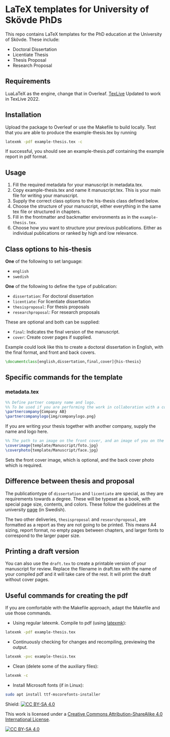 # LaTeX templates for University of Skövde PhDs
This repo contains LaTeX templates for the PhD education at the University of Skövde. These include:

- Doctoral Dissertation
- Licentiate Thesis
- Thesis Proposal
- Research Proposal

## Requirements
LuaLaTeX as the engine, change that in Overleaf.
[TexLive](https://tug.org/texlive/)
Updated to work in TexLive 2022.

## Installation
Upload the package to Overleaf or use the Makefile to build locally.
Test that you are able to produce the example-thesis.tex by running 
```bash
latexmk -pdf example-thesis.tex -c
```
If successful, you should see an example-thesis.pdf containing the example report in pdf format.

## Usage
1. Fill the required metadata for your manuscript in metadata.tex.
2. Copy example-thesis.tex and name it manuscript.tex. This is your main file for writing your manuscript.
3. Supply the correct class options to the his-thesis class defined below.
4. Choose the structure of your manuscript, either everything in the same tex file or structured in chapters.
5. Fill in the frontmatter and backmatter environments as in the `example-thesis.tex`.
6. Choose how you want to structure your previous publications. Either as individual publications or ranked by high and low relevance.

## Class options to his-thesis
**One** of the following to set language:
- `english`
- `swedish`

**One** of the following to define the type of publication:
- `dissertation`: For doctoral dissertation
- `licentiate`: For licentiate dissertation
- `thesisproposal`: For thesis proposals
- `researchproposal`: For research proposals

These are optional and both can be supplied:
- `final`: Indicates the final version of the manuscript.
- `cover`: Create cover pages if supplied.

Example could look like this to create a doctoral dissertation in English, with the final format, and front and back covers.
```latex
\documentclass[english,dissertation,final,cover]{his-thesis}
```

## Specific commands for the template
### metadata.tex
```latex
%% Define partner company name and logo.
%% To be used if you are performing the work in collaboration with a company.
\partnercompany{Company AB}
\partnercompanylogo{img/companylogo.png}
```
If you are writing your thesis together with another company, supply the name and logo here.

```latex
%% The path to an image on the front cover, and an image of you on the back cover.
\coverimage{template/Manuscript/foto.jpg}
\coverphoto{template/Manuscript/face.jpg}
```
Sets the front cover image, which is optional, and the back cover photo which is required.

## Difference between thesis and proposal
The publicationtype of `dissertation` and `licentiate` are special, as they are requirements towards a degree. These will be typeset as a book, with special page size, contents, and colors. These follow the guidelines at the university [page](https://www.his.se/forskning/doktorandhandbok/disputation/avhandlingsmallar/) (in Swedish).

The two other deliveries, `thesisproposal` and `researchproposal`, are formatted as a report as they are not going to be printed. This means A4 sizing, report format, no empty pages between chapters, and larger fonts to correspond to the larger paper size.

## Printing a draft version
You can also use the `draft.tex` to create a printable version of your manuscript for review. Replace the filename in draft.tex with the name of your compiled pdf and it will take care of the rest. It will print the draft without cover pages.

## Useful commands for creating the pdf
If you are comfortable with the Makefile approach, adapt the Makefile and use those commands.

- Using regular latexmk. Compile to pdf (using [latexmk](https://mg.readthedocs.io/latexmk.html)):
```bash
latexmk -pdf example-thesis.tex
```
- Continuously checking for changes and recompiling, previewing the output.
```bash
latexmk -pvc example-thesis.tex
```
- Clean (delete some of the auxiliary files):
```bash
latexmk -c
```
- Install Microsoft fonts (if in Linux):
```bash
sudo apt install ttf-mscorefonts-installer
```

Shield: [![CC BY-SA 4.0][cc-by-sa-shield]][cc-by-sa]

This work is licensed under a
[Creative Commons Attribution-ShareAlike 4.0 International License][cc-by-sa].

[![CC BY-SA 4.0][cc-by-sa-image]][cc-by-sa]

[cc-by-sa]: http://creativecommons.org/licenses/by-sa/4.0/
[cc-by-sa-image]: https://licensebuttons.net/l/by-sa/4.0/88x31.png
[cc-by-sa-shield]: https://img.shields.io/badge/License-CC%20BY--SA%204.0-lightgrey.svg
